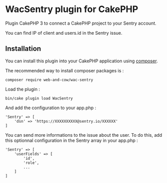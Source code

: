 # WacSentry plugin for CakePHP

Plugin CakePHP 3 to connect a CakePHP project to your Sentry account.

You can find IP of client and users.id in the Sentry issue.

## Installation

You can install this plugin into your CakePHP application using [composer](http://getcomposer.org).

The recommended way to install composer packages is :
```
composer require web-and-cow/wac-sentry
```

Load the plugin :
```
bin/cake plugin load WacSentry
```

And add the configuration to your app.php :
```
'Sentry' => [
    'dsn' => 'https://XXXXXXXXXX@sentry.io/XXXXXX'
]
```

You can send more informations to the issue about the user.
To do this, add this optionnal configuration in the Sentry array in your app.php :
```
'Sentry' => [
    'userFields' => [
        'id',
        'role',
        ...
    ]
]
```
